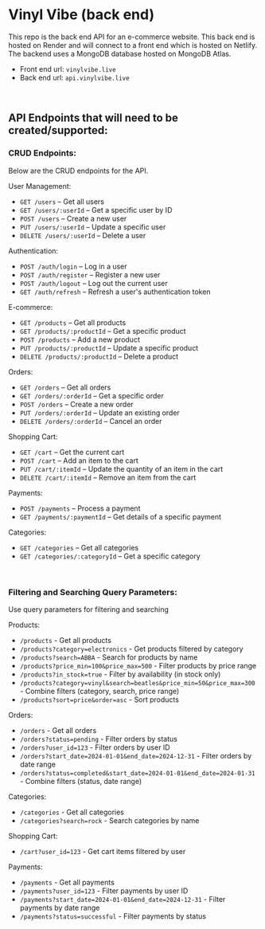 # Vinyl Vibe (back end)

This repo is the back end API for an e-commerce website. This back end is hosted on Render and will connect to a front end which is hosted on Netlify. The backend uses a MongoDB database hosted on MongoDB Atlas.

- Front end url: `vinylvibe.live`
- Back end url: `api.vinylvibe.live`

<br />

## API Endpoints that will need to be created/supported:

### CRUD Endpoints:

Below are the CRUD endpoints for the API.

User Management:

-   `GET /users` – Get all users
-   `GET /users/:userId` – Get a specific user by ID
-   `POST /users` – Create a new user
-   `PUT /users/:userId` – Update a specific user
-   `DELETE /users/:userId` – Delete a user

Authentication:

-   `POST /auth/login` – Log in a user
-   `POST /auth/register` – Register a new user
-   `POST /auth/logout` – Log out the current user
-   `GET /auth/refresh` – Refresh a user's authentication token

E-commerce:

-   `GET /products` – Get all products
-   `GET /products/:productId` – Get a specific product
-   `POST /products` – Add a new product
-   `PUT /products/:productId` – Update a specific product
-   `DELETE /products/:productId` – Delete a product

Orders:

-   `GET /orders` – Get all orders
-   `GET /orders/:orderId` – Get a specific order
-   `POST /orders` – Create a new order
-   `PUT /orders/:orderId` – Update an existing order
-   `DELETE /orders/:orderId` – Cancel an order

Shopping Cart:

-   `GET /cart` – Get the current cart
-   `POST /cart` – Add an item to the cart
-   `PUT /cart/:itemId` – Update the quantity of an item in the cart
-   `DELETE /cart/:itemId` – Remove an item from the cart

Payments:

-   `POST /payments` – Process a payment
-   `GET /payments/:paymentId` – Get details of a specific payment

Categories:

-   `GET /categories` – Get all categories
-   `GET /categories/:categoryId` – Get a specific category

<br />

### Filtering and Searching Query Parameters:

Use query parameters for filtering and searching

Products:

-   `/products` - Get all products
-   `/products?category=electronics` - Get products filtered by category
-   `/products?search=ABBA` - Search for products by name
-   `/products?price_min=100&price_max=500` - Filter products by price range
-   `/products?in_stock=true` - Filter by availability (in stock only)
-   `/products?category=vinyl&search=beatles&price_min=50&price_max=300` - Combine filters (category, search, price range)
-   `/products?sort=price&order=asc` - Sort products

Orders:

-   `/orders` - Get all orders
-   `/orders?status=pending` - Filter orders by status
-   `/orders?user_id=123` - Filter orders by user ID
-   `/orders?start_date=2024-01-01&end_date=2024-12-31` - Filter orders by date range
-   `/orders?status=completed&start_date=2024-01-01&end_date=2024-01-31` - Combine filters (status, date range)

Categories:

-   `/categories` - Get all categories
-   `/categories?search=rock` - Search categories by name

Shopping Cart:

-   `/cart?user_id=123` - Get cart items filtered by user

Payments:

-   `/payments` - Get all payments
-   `/payments?user_id=123` - Filter payments by user ID
-   `/payments?start_date=2024-01-01&end_date=2024-12-31` - Filter payments by date range
-   `/payments?status=successful` - Filter payments by status
